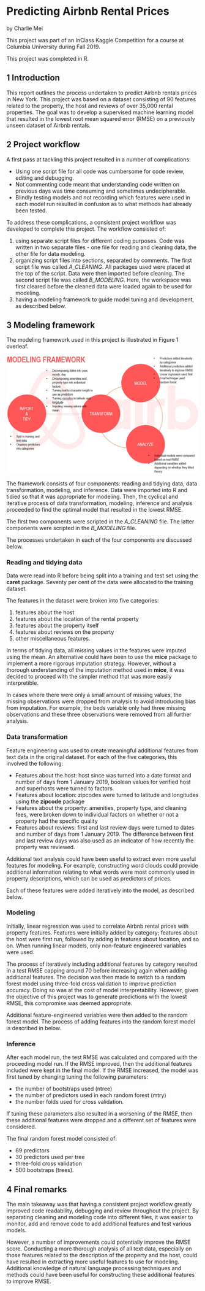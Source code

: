 # Predicting Airbnb Rental Prices
by Charlie Mei

This project was part of an InClass Kaggle Competition for a course at Columbia University during Fall 2019.

This project was completed in R.

## 1 Introduction

This report outlines the process undertaken to predict Airbnb rentals prices in New York. This project was based on a dataset consisting of 90 features related to the property, the host and reviews of over 35,000 rental properties. The goal was to develop a supervised machine learning model that resulted in the lowest root mean squared error (RMSE) on a previously unseen dataset of Airbnb rentals.


## 2 Project workflow

A first pass at tackling this project resulted in a number of complications:

- Using one script file for all code was cumbersome for code review, editing and debugging.
- Not commenting code meant that understanding code written on previous days was time consuming and sometimes undecipherable.
- Blindly testing models and not recording which features were used in each model run resulted in confusion as to what methods had already been tested.

To address these complications, a consistent project workflow was developed to complete this project. The workflow consisted of:

1. using separate script files for different coding purposes. Code was written in two separate files - one file for reading and cleaning data, the other file for data modeling.
2. organizing script files into sections, separated by comments. The first script file was called *A_CLEANING*. All packages used were placed at the top of the script. Data were then imported before cleaning. The second script file was called *B_MODELING*. Here, the workspace was first cleared before the cleaned data were loaded again to be used for modeling.
3. having a modeling framework to guide model tuning and development, as described below.

## 3 Modeling framework

The modeling framework used in this project is illustrated in Figure 1 overleaf. 

![Modeling framework](assets/modelingFramework.jpg)


The framework consists of four components: reading and tidying data, data transformation, modeling, and inference. Data were imported into R and tidied so that it was appropriate for modeling. Then, the cyclical and iterative process of data transformation, modeling, inference and analysis proceeded to find the optimal model that resulted in the lowest RMSE.

The first two components were scripted in the *A_CLEANING* file. The latter components were scripted in the *B_MODELING* file.

The processes undertaken in each of the four components are discussed below.


### Reading and tidying data

Data were read into R before being split into a training and test set using the **caret** package. Seventy per cent of the data were allocated to the training dataset.

The features in the dataset were broken into five categories:

1. features about the host
2. features about the location of the rental property
3. features about the property itself
4. features about reviews on the property
5. other miscellaneous features.

In terms of tidying data, all missing values in the features were imputed using the mean. An alternative could have been to use the **mice** package to implement a more rigorous imputation strategy. However, without a thorough understanding of the imputation method used in **mice**, it was decided to proceed with the simpler method that was more easily interpretible.

In cases where there were only a small amount of missing values, the missing observations were dropped from analysis to avoid introducing bias from imputation. For example, the beds variable only had three missing observations and these three observations were removed from all further analysis.


### Data transformation

Feature engineering was used to create meaningful additional features from text data in the original dataset. For each of the five categories, this involved the following:

* Features about the host: host since was turned into a date format and number of days from 1 January 2019, boolean values for verified host and superhosts were turned to factors.
* Features about location: zipcodes were turned to latitude and longitudes using the **zipcode** package
* Features about the property: amenities, property type, and cleaning fees, were broken down to individual factors on whether or not a property had the specific quality
* Features about reviews: first and last review days were turned to dates and number of days from 1 January 2019. The difference between first and last review days was also used as an indicator of how recently the property was reviewed.

Additional text analysis could have been useful to extract even more useful features for modeling. For example, constructing word clouds could provide additional information relating to what words were most commonly used in property descriptions, which can be used as predictors of prices.

Each of these features were added iteratively into the model, as described below.


### Modeling

Initially, linear regression was used to correlate Airbnb rental prices with property features. Features were initially added by category; features about the host were first run, followed by adding in features about location, and so on. When running linear models, only non-feature engineered variables were used.

The process of iteratively including additional features by category resulted in a test RMSE capping around 70 before increasing again when adding additional features. The decision was then made to switch to a random forest model using three-fold cross validation to improve prediction accuracy. Doing so was at the cost of model interpretability. However, given the objective of this project was to generate predictions with the lowest RMSE, this compromise was deemed appropriate.

Additional feature-engineered variables were then added to the random forest model. The process of adding features into the random forest model is described in below.


### Inference

After each model run, the test RMSE was calculated and compared with the proceeding model run. If the RMSE improved, then the additional features included were kept in the final model. If the RMSE increased, the model was first tuned by changing tuning the following parameters:

* the number of bootstraps used (ntree)
* the number of predictors used in each random forest (mtry)
* the number folds used for cross validation.

If tuning these parameters also resulted in a worsening of the RMSE, then these additional features were dropped and a different set of features were considered.

The final random forest model consisted of:

* 69 predictors
* 30 predictors used per tree
* three-fold cross validation
* 500 bootstraps (trees).


## 4 Final remarks

The main takeaway was that having a consistent project workflow greatly improved code readability, debugging and review throughout the project. By separating cleaning and modeling code into different files, it was easier to monitor, add and remove code to add additional features and test various models.

However, a number of improvements could potentially improve the RMSE score. Conducting a more thorough analysis of all text data, especially on those features related to the description of the property and the host, could have resulted in extracting more useful features to use for modeling. Additional knowledge of natural language processing techniques and methods could have been useful for constructing these additional features to improve RMSE.
